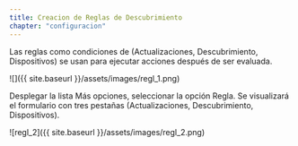 ```yaml
---
title: Creacion de Reglas de Descubrimiento
chapter: "configuracion"
---
```


Las reglas como condiciones de (Actualizaciones, Descubrimiento, Dispositivos) se usan para ejecutar acciones después de ser evaluada.

![]({{ site.baseurl }}/assets/images/regl_1.png)


Desplegar la lista Más opciones, seleccionar la opción Regla. Se visualizará el formulario con tres pestañas (Actualizaciones, Descubrimiento, Dispositivos).


![regl_2]({{ site.baseurl }}/assets/images/regl_2.png)
